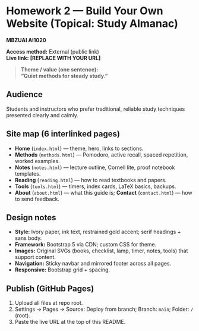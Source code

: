 # Homework 2 — Build Your Own Website (Topical: Study Almanac)
**MBZUAI AI1020**

**Access method:** External (public link)  
**Live link:** **[REPLACE WITH YOUR URL]**

> **Theme / value (one sentence):**  
> **“Quiet methods for steady study.”**

## Audience
Students and instructors who prefer traditional, reliable study techniques presented clearly and calmly.

## Site map (6 interlinked pages)
- **Home** (`index.html`) — theme, hero, links to sections.
- **Methods** (`methods.html`) — Pomodoro, active recall, spaced repetition, worked examples.
- **Notes** (`notes.html`) — lecture outline, Cornell lite, proof notebook templates.
- **Reading** (`reading.html`) — how to read textbooks and papers.
- **Tools** (`tools.html`) — timers, index cards, LaTeX basics, backups.
- **About** (`about.html`) — what this guide is; **Contact** (`contact.html`) — how to send feedback.

## Design notes
- **Style:** Ivory paper, ink text, restrained gold accent; serif headings + sans body.
- **Framework:** Bootstrap 5 via CDN; custom CSS for theme.
- **Images:** Original SVGs (books, checklist, lamp, timer, notes, tools) that support content.
- **Navigation:** Sticky navbar and mirrored footer across all pages.
- **Responsive:** Bootstrap grid + spacing.

## Publish (GitHub Pages)
1) Upload all files at repo root.  
2) Settings → Pages → Source: Deploy from branch; Branch: `main`; Folder: `/` (root).  
3) Paste the live URL at the top of this README.